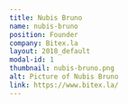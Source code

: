 ```yaml
---
title: Nubis Bruno
name: nubis-bruno
position: Founder
company: Bitex.la
layout: 2018_default
modal-id: 1
thumbnail: nubis-bruno.png
alt: Picture of Nubis Bruno
link: https://www.bitex.la/
---
```

